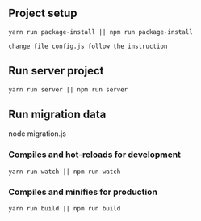 
## Project setup
```
yarn run package-install || npm run package-install
```

```
change file config.js follow the instruction
```

## Run server project

```
yarn run server || npm run server
```

## Run migration data

node migration.js

### Compiles and hot-reloads for development
```
yarn run watch || npm run watch
```

### Compiles and minifies for production
```
yarn run build || npm run build
```



